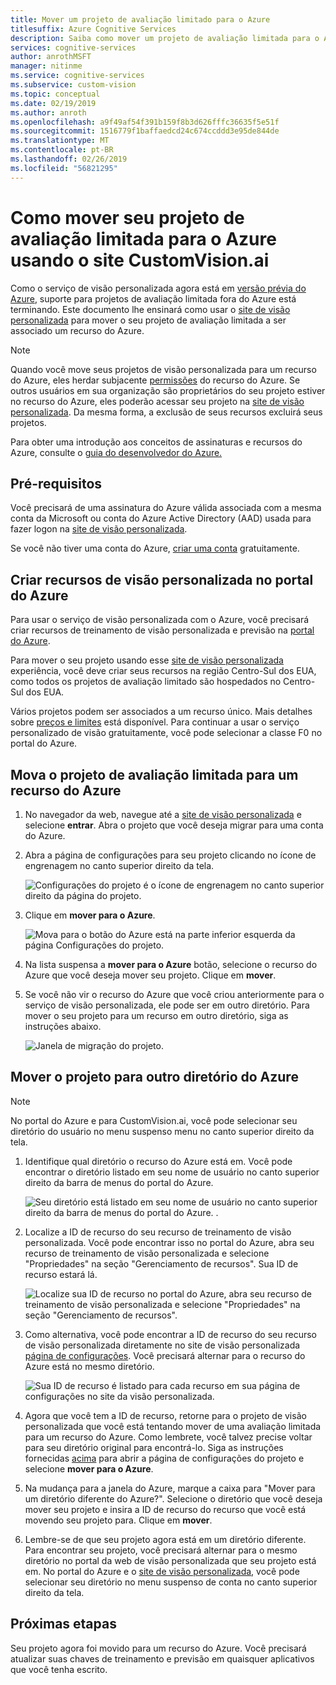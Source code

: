 ```yaml
---
title: Mover um projeto de avaliação limitado para o Azure
titlesuffix: Azure Cognitive Services
description: Saiba como mover um projeto de avaliação limitada para o Azure.
services: cognitive-services
author: anrothMSFT
manager: nitinme
ms.service: cognitive-services
ms.subservice: custom-vision
ms.topic: conceptual
ms.date: 02/19/2019
ms.author: anroth
ms.openlocfilehash: a9f49af54f391b159f8b3d626fffc36635f5e51f
ms.sourcegitcommit: 1516779f1baffaedcd24c674ccddd3e95de844de
ms.translationtype: MT
ms.contentlocale: pt-BR
ms.lasthandoff: 02/26/2019
ms.locfileid: "56821295"
---
```

# <a name="how-to-move-your-limited-trial-project-to-azure-using-the-customvisionai-site"></a>Como mover seu projeto de avaliação limitada para o Azure usando o site CustomVision.ai


Como o serviço de visão personalizada agora está em [versão prévia do Azure](https://azure.microsoft.com/services/preview/), suporte para projetos de avaliação limitada fora do Azure está terminando. Este documento lhe ensinará como usar o [site de visão personalizada](https://customvision.ai) para mover o seu projeto de avaliação limitada a ser associado um recurso do Azure. 

> [!NOTE]
> Quando você move seus projetos de visão personalizada para um recurso do Azure, eles herdar subjacente [permissões]( https://docs.microsoft.com/azure/role-based-access-control/role-assignments-portal) do recurso do Azure. Se outros usuários em sua organização são proprietários do seu projeto estiver no recurso do Azure, eles poderão acessar seu projeto na [site de visão personalizada](https://customvision.ai). Da mesma forma, a exclusão de seus recursos excluirá seus projetos.  


Para obter uma introdução aos conceitos de assinaturas e recursos do Azure, consulte o [guia do desenvolvedor do Azure.](https://docs.microsoft.com/azure/guides/developer/azure-developer-guide#manage-your-subscriptions)


## <a name="prerequisites"></a>Pré-requisitos

Você precisará de uma assinatura do Azure válida associada com a mesma conta da Microsoft ou conta do Azure Active Directory (AAD) usada para fazer logon na [site de visão personalizada](https://customvision.ai). 

Se você não tiver uma conta do Azure, [criar uma conta](https://azure.microsoft.com/free/) gratuitamente.


## <a name="create-custom-vision-resources-in-the-azure-portal"></a>Criar recursos de visão personalizada no portal do Azure
Para usar o serviço de visão personalizada com o Azure, você precisará criar recursos de treinamento de visão personalizada e previsão na [portal do Azure](https://portal.azure.com/?microsoft_azure_marketplace_ItemHideKey=microsoft_azure_cognitiveservices_customvision#create/Microsoft.CognitiveServicesCustomVision). 

 Para mover o seu projeto usando esse [site de visão personalizada](https://customvision.ai) experiência, você deve criar seus recursos na região Centro-Sul dos EUA, como todos os projetos de avaliação limitado são hospedados no Centro-Sul dos EUA. 

Vários projetos podem ser associados a um recurso único. Mais detalhes sobre [preços e limites](https://docs.microsoft.com/azure/cognitive-services/custom-vision-service/limits-and-quotas) está disponível. Para continuar a usar o serviço personalizado de visão gratuitamente, você pode selecionar a classe F0 no portal do Azure. 


## <a name="move-your-limited-trial-project-to-an-azure-resource"></a>Mova o projeto de avaliação limitada para um recurso do Azure

1.  No navegador da web, navegue até a [site de visão personalizada](https://customvision.ai) e selecione __entrar__. Abra o projeto que você deseja migrar para uma conta do Azure. 
2.  Abra a página de configurações para seu projeto clicando no ícone de engrenagem no canto superior direito da tela. 

    ![Configurações do projeto é o ícone de engrenagem no canto superior direito da página do projeto.](./media/move-your-project-to-azure/settings-icon.png)


3. Clique em __mover para o Azure__.

    ![Mova para o botão do Azure está na parte inferior esquerda da página Configurações do projeto.](./media/move-your-project-to-azure/move-to-azure.jpg)


4. Na lista suspensa a __mover para o Azure__ botão, selecione o recurso do Azure que você deseja mover seu projeto. Clique em __mover__. 

5. Se você não vir o recurso do Azure que você criou anteriormente para o serviço de visão personalizada, ele pode ser em outro diretório. Para mover o seu projeto para um recurso em outro diretório, siga as instruções abaixo. 

    ![Janela de migração do projeto.](./media/move-your-project-to-azure/Project_Migration_Window.jpg)


## <a name="move-project-to-another-azure-directory"></a>Mover o projeto para outro diretório do Azure 

> [!NOTE]
> No portal do Azure e para CustomVision.ai, você pode selecionar seu diretório do usuário no menu suspenso menu no canto superior direito da tela.   


1. Identifique qual diretório o recurso do Azure está em. Você pode encontrar o diretório listado em seu nome de usuário no canto superior direito da barra de menus do portal do Azure. 

    ![Seu diretório está listado em seu nome de usuário no canto superior direito da barra de menus do portal do Azure. .](./media/move-your-project-to-azure/identify_directory.jpg)

2. Localize a ID de recurso do seu recurso de treinamento de visão personalizada. Você pode encontrar isso no portal do Azure, abra seu recurso de treinamento de visão personalizada e selecione "Propriedades" na seção "Gerenciamento de recursos". Sua ID de recurso estará lá. 

    ![Localize sua ID de recurso no portal do Azure, abra seu recurso de treinamento de visão personalizada e selecione "Propriedades" na seção "Gerenciamento de recursos".](./media/move-your-project-to-azure/resource_ID_azure_portal.jpg)


3. Como alternativa, você pode encontrar a ID de recurso do seu recurso de visão personalizada diretamente no site de visão personalizada [página de configurações]( https://www.customvision.ai/projects#/settings). Você precisará alternar para o recurso do Azure está no mesmo diretório.

    ![Sua ID de recurso é listado para cada recurso em sua página de configurações no site da visão personalizada.](./media/move-your-project-to-azure/resource_ID_CVS_portal.jpg)

4. Agora que você tem a ID de recurso, retorne para o projeto de visão personalizada que você está tentando mover de uma avaliação limitada para um recurso do Azure. Como lembrete, você talvez precise voltar para seu diretório original para encontrá-lo. Siga as instruções fornecidas [acima](#move-your-limited-trial-project-to-an-azure-resource) para abrir a página de configurações do projeto e selecione __mover para o Azure__. 


5. Na mudança para a janela do Azure, marque a caixa para "Mover para um diretório diferente do Azure?". Selecione o diretório que você deseja mover seu projeto e insira a ID de recurso do recurso que você está movendo seu projeto para. Clique em __mover__. 



5. Lembre-se de que seu projeto agora está em um diretório diferente. Para encontrar seu projeto, você precisará alternar para o mesmo diretório no portal da web de visão personalizada que seu projeto está em. No portal do Azure e o [site de visão personalizada](https://customvision.ai), você pode selecionar seu diretório no menu suspenso de conta no canto superior direito da tela. 

## <a name="next-steps"></a>Próximas etapas

Seu projeto agora foi movido para um recurso do Azure. Você precisará atualizar suas chaves de treinamento e previsão em quaisquer aplicativos que você tenha escrito.
